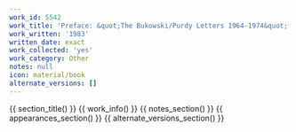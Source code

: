 ```yaml
---
work_id: 5542
work_title: 'Preface: &quot;The Bukowski/Purdy Letters 1964-1974&quot;'
work_written: '1983'
written_date: exact
work_collected: 'yes'
work_category: Other
notes: null
icon: material/book
alternate_versions: []
---
```


{{ section_title() }}
{{ work_info() }}
{{ notes_section() }}
{{ appearances_section() }}
{{ alternate_versions_section() }}